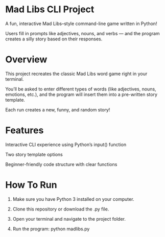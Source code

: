 # Mad Libs CLI Project
A fun, interactive Mad Libs–style command-line game written in Python!

Users fill in prompts like adjectives, nouns, and verbs — and the program creates a silly story based on their responses.

# Overview
This project recreates the classic Mad Libs word game right in your terminal.

You’ll be asked to enter different types of words (like adjectives, nouns, emotions, etc.), and the program will insert them into a pre-written story template.

Each run creates a new, funny, and random story!

# Features
Interactive CLI experience using Python’s input() function

Two story template options

Beginner-friendly code structure with clear functions

# How To Run
1. Make sure you have Python 3 installed on your computer.

2. Clone this repository or download the .py file.

3. Open your terminal and navigate to the project folder.

4. Run the program: python madlibs.py
